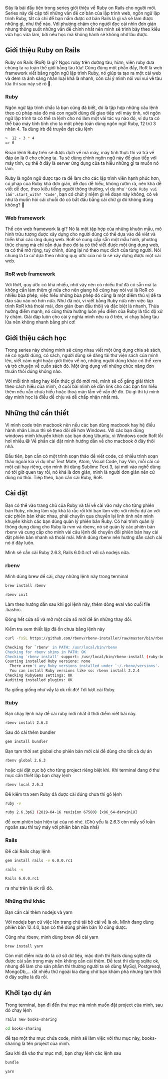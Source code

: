 Đây là bài đầu tiên trong series giới thiệu về Ruby on Rails cho người mới. Series này đề cập tới những vấn đề cơ bản của lập trình web, ngôn ngữ lập trình Ruby, tất cả chỉ để bạn nắm được cơ bản Rails là gì và sẽ làm được những gì, như thế nào. Với phương châm cho người đọc cái nhìn đơn giản nhưng thông suốt những vấn đề chính nhất nên mình sẽ trình bày theo kiểu vừa học vừa làm, bởi nếu học mà không hành sẽ không nhớ lâu được.

## Giới thiệu Ruby on Rails

Ruby on Rails (RoR) là gì? Ngọc ruby trên đường tàu, hừm, viên ruby đưa chúng ta ra toàn thế giới bằng tàu lửa! Cũng đúng một phần đấy, RoR là web framework viết bằng ngôn ngữ lập trình Ruby, nó giúp ta tạo ra một cái web và đem ra ánh sáng nhân loại khá là nhanh, còn cái ý mình nói vui vui về tàu lửa thì sau này sẽ rõ 🤭.

### Ruby
Ngôn ngữ lập trình chắc là bạn cũng đã biết, đó là tập hợp những câu lệnh theo cú pháp nào đó mà con người dùng để giao tiếp với máy tính, với ngôn ngữ lập trình ta có thể ra lệnh cho nó làm một vài tác vụ nào đó, ví dụ ta có thể bảo máy tính tính cho ta một phép toán dùng ngôn ngữ Ruby, 12 trừ 3 nhân 4. Ta dùng irb để truyền đạt câu lệnh

```bash
>  12 - 3 * 4
=> 0
```

Đoạn lệnh Ruby trên sẽ được dịch về mã máy, máy tính thực thi và trả về đáp án là 0 cho chúng ta. Ta sẽ dùng chính ngôn ngữ này để giao tiếp với máy tính, cụ thể ở đây là server ứng dụng của ta hiểu những gì ta muốn nó làm.

Ruby là ngôn ngữ được tạo ra để làm cho các lập trình viên hạnh phúc hơn, cú pháp của Ruby khá đơn giản, dễ đọc dễ hiểu, không rườm rà, nên khá dễ viết dễ đọc, theo kiểu tiếng người thông thường, ví dụ như `'Code Ruby vui lắm'.start_with? 'Code'`, bạn có chút ý niệm gì về đoạn này không, có vẻ như là muốn hỏi cái chuỗi đó có bắt đầu bằng cái chữ gì đó không đúng không? 🤡

### Web framework
Thế còn web framework là gì? Nó là một tập hợp của những khuôn mẫu, mô hình trừu tượng được xây dựng cho người dùng có thể dựa vào để viết và triển khai các ứng dụng web. RoR sẽ cung cấp sẵn một mẫu hình, phương thức chung mà chỉ cần dựa theo đó ta có thể viết được một ứng dụng web, ta có thể mở rộng, tuỳ chỉnh, dùng lại nó theo mục đích của từng người. Nói chung là ta cứ dựa theo những quy ước của nó là sẽ xây dựng được một cái web.

### RoR web framework
Với RoR, quy ước có khá nhiều, nhờ vậy nên có nhiều thứ đã có sẵn mà ta không cần làm thêm gì nữa cho nên giang hồ cũng hay nói vui là RoR có nhiều bùa phép, việc hiểu những bùa phép đó cũng là một điểm thú vị để ta đào sâu vào nó hơn nữa. Như đã nói, vì viết bằng Ruby nữa nên việc lập trình RoR khá thoải mái, đơn giản (ban đầu thôi) và đặc biệt là nhanh. Thừa hưởng điểm mạnh, nó cũng thừa hưởng luôn yếu điểm của Ruby là tốc độ xử lý chậm. Giải đáp luôn cho cái ý nghĩa mình nêu ra ở trên, vì chạy bằng tàu lửa nên không nhanh bằng phi cơ!

## Giới thiệu cách học

Trong series này chúng mình sẽ cùng nhau viết một ứng dụng chia sẻ sách, sẽ có người dùng, có sách, người dùng sẽ đăng tải thư viện sách của mình lên, viết cảm nghĩ hoặc giới thiệu về nó, những người dùng khác có thể xem và trò chuyện về cuốn sách đó. Một ứng dụng với những chức năng đơn thuần thôi đúng không nào.

Với mỗi tính năng hay kiến thức gì đó mới mẻ, mình sẽ cố gắng giải thích theo cách hiểu của mình, ở cuối bài mình sẽ dẫn link cho các bạn tìm hiểu thêm nếu vẫn chưa hiểu hoặc thoả mãn lắm về vấn đề đó. Dù gì thì tự mình dạy mình học là điều dễ chịu và dễ chấp nhận nhất mà.

## Những thứ cần thiết

Vì mình code trên macbook nên nếu các bạn dùng macbook hay hệ điều hành nhân Linux thì sẽ theo dõi dễ hơn Windows. Với các bạn dùng windows mình khuyến khích các bạn dùng Ubuntu, vì Windows code RoR lỗi hơi nhiều.😅 Về phần cài đặt mình hướng dẫn về cho macbook ở đây thôi nhá.

Đầu tiên, bạn cần có một trình soạn thảo để viết code, có nhiều trình soạn thảo ngoài kia ví dụ như Text Mate, Atom, Visual Code, hay Vim, mỗi cái có một cái hay riêng, còn mình thì dùng Sublime Text 3, tại mới vào nghề dùng nó tới giờ quen tay rồi, nó khá là đơn giản, mình là người đơn giản nên cứ dùng nó thôi. Tiếp theo, bạn cần cài Ruby, RoR.

## Cài đặt

Bạn có thể vào trang chủ của Ruby và tải về cài vào máy cho từng phiên bản Ruby, nhưng làm vậy khá là rắc rối khi bạn làm việc với nhiều dự án với các phiên bản khác nhau, phải chuyển qua chuyển lại linh tinh nên mình khuyến khích các bạn dùng quản lý phiên bản Ruby. Có hai trình quản lý thông dụng dùng cho Ruby là rvm và rbenv, nó sẽ quản lý các phiên bản rbenv và cung cấp cho mình vài câu lệnh để chuyển đổi phiên bản hay cài đặt phiên bản nhanh và thoải mái. Mình dùng rbenv nên hướng dẫn cách cài nó ở đây luôn.

Mình sẽ cần cài Ruby 2.6.3, Rails 6.0.0.rc1 với cả nodejs nữa.

### rbenv
Mình dùng brew để cài, chạy những lệnh này trong terminal

```bash
brew install rbenv
```

```bash
rbenv init
```

Làm theo hướng dẫn sau khi gọi lệnh này, thêm dòng eval vào cuối file .bashrc.

Đóng hết cửa sổ và mở một cửa sổ mới để ăn những thay đổi.

Kiểm tra xem thiết lập đã ổn chưa bằng lệnh này

```bash
curl -fsSL https://github.com/rbenv/rbenv-installer/raw/master/bin/rbenv-doctor | bash

Checking for `rbenv' in PATH: /usr/local/bin/rbenv
Checking for rbenv shims in PATH: OK
Checking `rbenv install' support: /usr/local/bin/rbenv-install (ruby-build 20170523)
Counting installed Ruby versions: none
  There aren't any Ruby versions installed under `~/.rbenv/versions'.
  You can install Ruby versions like so: rbenv install 2.2.4
Checking RubyGems settings: OK
Auditing installed plugins: OK
```

Ra giống giống như vầy là ok rồi đó! Tới lượt cài Ruby.

### Ruby
Bạn chạy lệnh này để cài ruby mới nhất ở thời điểm viết bài này.

```bash
rbenv install 2.6.3
```

Sau đó cài thêm bundler

```bash
gem install bundler
```

Bạn tạm thời set global cho phiên bản mới cài để dùng cho tất cả dự án

```bash
rbenv global 2.6.3
```

hoặc cài đặt cục bộ cho từng project riêng biệt khi. Khi terminal đang ở thư mục cần thiết lập bạn chạy lệnh

```bash
rbenv local 2.6.3
```

Để kiểm tra xem Ruby đã được cài đúng chưa thì gõ lệnh

```bash
ruby -v

ruby 2.6.3p62 (2019-04-16 revision 67580) [x86_64-darwin18]
```

để xem phiên bản hiện tại của nó nhé. (Chủ yếu là 2.6.3 còn mấy số loằn ngoằn sau thì tuỳ máy với phiên bản nữa nhá)

### Rails
Để cài Rails chạy lệnh

```bash
gem install rails -v 6.0.0.rc1
```

```bash
rails -v

Rails 6.0.0.rc1
```

ra như trên là ok rồi đó.

### Những thứ khác
Bạn cần cài thêm nodejs và yarn

Với nodejs bạn cứ việc lên trang chủ tải bộ cài về là ok. Mình đang dùng phiên bản 12.4.0, bạn có thể dùng phiên bản 10 cũng được.

Cũng như rbenv, mình dùng brew để cài yarn

```bash
brew install yarn
```

Còn một điểm nữa đó là cơ sở dữ liệu, mặc định thì Rails dùng sqlite đã được cài sẵn trong máy nên không cần cài thêm. Để test thì dùng sqlite ok, nhưng để làm cho sản phẩm thì thường người ta sẽ dùng MySql, Postgresql, MongoDb,... rất nhiều thứ ngoài kia đang chờ bạn khám phá nhưng tạm thời ở đây sqlite là đủ rồi.

## Khởi tạo dự án

Trong terminal, bạn đi đến thư mục mà mình muốn đặt project của mình, sau đó chạy lệnh 

```bash
rails new books-sharing

cd books-sharing
```

để tạo một thư mục chứa code, mình sẽ làm việc với thư mục này, books-sharing là tên project của mình.

Sau khi đã vào thư mục mới, bạn chạy lệnh các lệnh sau

```bash
bundle

yarn
```
